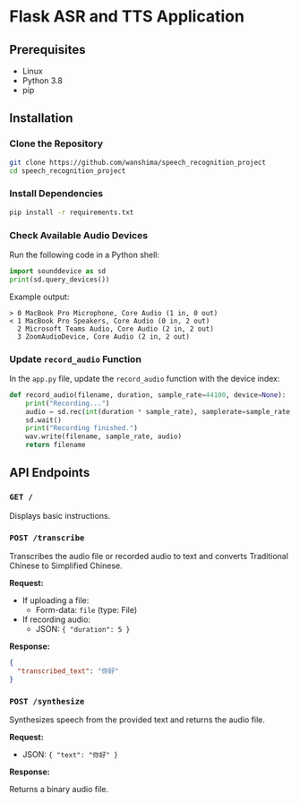 # Flask ASR and TTS Application

## Prerequisites

- Linux
- Python 3.8
- pip 

## Installation

### Clone the Repository

```bash
git clone https://github.com/wanshima/speech_recognition_project
cd speech_recognition_project
```

### Install Dependencies

```bash
pip install -r requirements.txt
```

### Check Available Audio Devices

Run the following code in a Python shell:

```python
import sounddevice as sd
print(sd.query_devices())
```

Example output:

```
> 0 MacBook Pro Microphone, Core Audio (1 in, 0 out)
< 1 MacBook Pro Speakers, Core Audio (0 in, 2 out)
  2 Microsoft Teams Audio, Core Audio (2 in, 2 out)
  3 ZoomAudioDevice, Core Audio (2 in, 2 out)
```

### Update `record_audio` Function

In the `app.py` file, update the `record_audio` function with the device index:

```python
def record_audio(filename, duration, sample_rate=44100, device=None):
    print("Recording...")
    audio = sd.rec(int(duration * sample_rate), samplerate=sample_rate, channels=1, dtype='int16', device=device)
    sd.wait()
    print("Recording finished.")
    wav.write(filename, sample_rate, audio)
    return filename
```

## API Endpoints

### `GET /`

Displays basic instructions.

### `POST /transcribe`

Transcribes the audio file or recorded audio to text and converts Traditional Chinese to Simplified Chinese.

**Request:**

- If uploading a file:
  - Form-data: `file` (type: File)
- If recording audio:
  - JSON: `{ "duration": 5 }`

**Response:**

```json
{
  "transcribed_text": "你好"
}
```

### `POST /synthesize`

Synthesizes speech from the provided text and returns the audio file.

**Request:**

- JSON: `{ "text": "你好" }`

**Response:**

Returns a binary audio file.